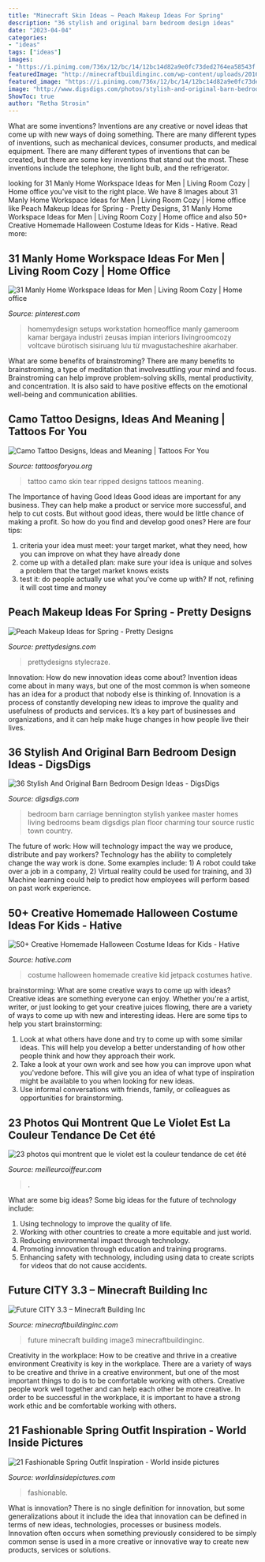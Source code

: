 ```yaml
---
title: "Minecraft Skin Ideas ~ Peach Makeup Ideas For Spring"
description: "36 stylish and original barn bedroom design ideas"
date: "2023-04-04"
categories:
- "ideas"
tags: ["ideas"]
images:
- "https://i.pinimg.com/736x/12/bc/14/12bc14d82a9e0fc73ded2764ea58543f.jpg"
featuredImage: "http://minecraftbuildinginc.com/wp-content/uploads/2016/04/Image3-1024x576.jpg"
featured_image: "https://i.pinimg.com/736x/12/bc/14/12bc14d82a9e0fc73ded2764ea58543f.jpg"
image: "http://www.digsdigs.com/photos/stylish-and-original-barn-bedrooms-33.jpg"
ShowToc: true
author: "Retha Strosin"
---
```



What are some inventions?
Inventions are any creative or novel ideas that come up with new ways of doing something. There are many different types of inventions, such as mechanical devices, consumer products, and medical equipment. 
There are many different types of inventions that can be created, but there are some key inventions that stand out the most. These inventions include the telephone, the light bulb, and the refrigerator.

	

		
looking for 31 Manly Home Workspace Ideas for Men | Living Room Cozy | Home office you've visit to the right place. We have 8 Images about 31 Manly Home Workspace Ideas for Men | Living Room Cozy | Home office like Peach Makeup Ideas for Spring - Pretty Designs, 31 Manly Home Workspace Ideas for Men | Living Room Cozy | Home office and also 50+ Creative Homemade Halloween Costume Ideas for Kids - Hative. Read more:
		
    
## 31 Manly Home Workspace Ideas For Men | Living Room Cozy | Home Office

<img loading=lazy src="https://i.pinimg.com/736x/12/bc/14/12bc14d82a9e0fc73ded2764ea58543f.jpg" onerror="this.onerror=null;this.src='https://tse1.mm.bing.net/th?id=OIP.fZc8ayPsCJqgqPQs_2kt1gHaLH&amp;pid=15.1';" alt="31 Manly Home Workspace Ideas for Men | Living Room Cozy | Home office">

_Source: pinterest.com_

>homemydesign setups workstation homeoffice manly gameroom kamar bergaya industri zeusas impian interiors livingroomcozy voltcave bürotisch sisiruang lưu từ mvagustacheshire akarhaber. 

	

What are some benefits of brainstroming?
There are many benefits to brainstroming, a type of meditation that involvesuttling your mind and focus. Brainstroming can help improve problem-solving skills, mental productivity, and concentration. It is also said to have positive effects on the emotional well-being and communication abilities.

    
## Camo Tattoo Designs, Ideas And Meaning | Tattoos For You

<img loading=lazy src="https://www.tattoosforyou.org/wp-content/uploads/2017/11/Ripped-Skin-Camo-Tattoo.jpg" onerror="this.onerror=null;this.src='https://tse3.mm.bing.net/th?id=OIP.SvMUOkf_3BSTiOtQkh8g0QHaJ4&amp;pid=15.1';" alt="Camo Tattoo Designs, Ideas and Meaning | Tattoos For You">

_Source: tattoosforyou.org_

>tattoo camo skin tear ripped designs tattoos meaning. 

	

The Importance of having Good Ideas
Good ideas are important for any business. They can help make a product or service more successful, and help to cut costs. But without good ideas, there would be little chance of making a profit. So how do you find and develop good ones? Here are four tips:
1. criteria your idea must meet: your target market, what they need, how you can improve on what they have already done
2. come up with a detailed plan: make sure your idea is unique and solves a problem that the target market knows exists
3. test it: do people actually use what you’ve come up with? If not, refining it will cost time and money

    
## Peach Makeup Ideas For Spring - Pretty Designs

<img loading=lazy src="http://www.prettydesigns.com/wp-content/uploads/2015/03/Best-Peach-Lips.jpg" onerror="this.onerror=null;this.src='https://tse1.mm.bing.net/th?id=OIP.t4MOCHF86EoSOLGD6jzbLQHaMJ&amp;pid=15.1';" alt="Peach Makeup Ideas for Spring - Pretty Designs">

_Source: prettydesigns.com_

>prettydesigns stylecraze. 

	

Innovation: How do new innovation ideas come about?
Invention ideas come about in many ways, but one of the most common is when someone has an idea for a product that nobody else is thinking of. Innovation is a process of constantly developing new ideas to improve the quality and usefulness of products and services. It’s a key part of businesses and organizations, and it can help make huge changes in how people live their lives.

    
## 36 Stylish And Original Barn Bedroom Design Ideas - DigsDigs

<img loading=lazy src="http://www.digsdigs.com/photos/stylish-and-original-barn-bedrooms-33.jpg" onerror="this.onerror=null;this.src='https://tse1.mm.bing.net/th?id=OIP._wSARuEBEe1TRBfL6rLcDwAAAA&amp;pid=15.1';" alt="36 Stylish And Original Barn Bedroom Design Ideas - DigsDigs">

_Source: digsdigs.com_

>bedroom barn carriage bennington stylish yankee master homes living bedrooms beam digsdigs plan floor charming tour source rustic town country. 

	

The future of work: How will technology impact the way we produce, distribute and pay workers?
Technology has the ability to completely change the way work is done. Some examples include: 1) A robot could take over a job in a company, 2) Virtual reality could be used for training, and 3) Machine learning could help to predict how employees will perform based on past work experience.

    
## 50+ Creative Homemade Halloween Costume Ideas For Kids - Hative

<img loading=lazy src="https://hative.com/wp-content/uploads/2014/03/costumes-for-kids/9-jetpack-for-kid-costume.jpg" onerror="this.onerror=null;this.src='https://tse3.mm.bing.net/th?id=OIP.wQ3WQ5j31xwxFkx8XTnp2wHaJ3&amp;pid=15.1';" alt="50+ Creative Homemade Halloween Costume Ideas for Kids - Hative">

_Source: hative.com_

>costume halloween homemade creative kid jetpack costumes hative. 

	

brainstorming: What are some creative ways to come up with ideas?
Creative ideas are something everyone can enjoy. Whether you're a artist, writer, or just looking to get your creative juices flowing, there are a variety of ways to come up with new and interesting ideas. Here are some tips to help you start brainstorming: 
1. Look at what others have done and try to come up with some similar ideas. This will help you develop a better understanding of how other people think and how they approach their work. 
2. Take a look at your own work and see how you can improve upon what you'vedone before. This will give you an idea of what type of inspiration might be available to you when looking for new ideas. 
3. Use informal conversations with friends, family, or colleagues as opportunities for brainstorming.

    
## 23 Photos Qui Montrent Que Le Violet Est La Couleur Tendance De Cet été

<img loading=lazy src="http://cdn.meilleurcoiffeur.com/82/40/1432200118-3-orig.JPG" onerror="this.onerror=null;this.src='https://tse2.mm.bing.net/th?id=OIP.PvKly30sx5T96pXgHFWqRQHaKx&amp;pid=15.1';" alt="23 photos qui montrent que le violet est la couleur tendance de cet été">

_Source: meilleurcoiffeur.com_

>. 

	

What are some big ideas?
Some big ideas for the future of technology include: 
1. Using technology to improve the quality of life. 
2. Working with other countries to create a more equitable and just world. 
3. Reducing environmental impact through technology. 
4. Promoting innovation through education and training programs. 
5. Enhancing safety with technology, including using data to create scripts for videos that do not cause accidents.

    
## Future CITY 3.3 – Minecraft Building Inc

<img loading=lazy src="http://minecraftbuildinginc.com/wp-content/uploads/2016/04/Image3-1024x576.jpg" onerror="this.onerror=null;this.src='https://tse1.mm.bing.net/th?id=OIP.8_dwYKzNPjcSn4HjuRKJsgHaEK&amp;pid=15.1';" alt="Future CITY 3.3 – Minecraft Building Inc">

_Source: minecraftbuildinginc.com_

>future minecraft building image3 minecraftbuildinginc. 

	

Creativity in the workplace: How to be creative and thrive in a creative environment
Creativity is key in the workplace. There are a variety of ways to be creative and thrive in a creative environment, but one of the most important things to do is to be comfortable working with others. Creative people work well together and can help each other be more creative. In order to be successful in the workplace, it is important to have a strong work ethic and be comfortable working with others.

    
## 21 Fashionable Spring Outfit Inspiration - World Inside Pictures

<img loading=lazy src="https://worldinsidepictures.com/wp-content/uploads/2014/02/1321.jpg" onerror="this.onerror=null;this.src='https://tse3.mm.bing.net/th?id=OIP.gtmA_6-FsiPJ9LJGksmDpQHaK3&amp;pid=15.1';" alt="21 Fashionable Spring Outfit Inspiration - World inside pictures">

_Source: worldinsidepictures.com_

>fashionable. 

	

What is innovation?
There is no single definition for innovation, but some generalizations about it include the idea that innovation can be defined in terms of new ideas, technologies, processes or business models. Innovation often occurs when something previously considered to be simply common sense is used in a more creative or innovative way to create new products, services or solutions.

